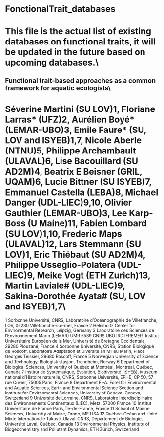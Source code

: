# FonctionalTrait_databases
# This file is the actual list of existing databases on functional traits, it will be updated in the future based on upcoming databases.\

## Functional trait-based approaches as a common framework for aquatic ecologists\\

# Séverine Martini (SU LOV)1, Floriane Larras* (UFZ)2, Aurélien Boyé* (LEMAR-UBO)3, Emile Faure* (SU, LOV and ISYEB)1,7, Nicole Aberle (NTNU)5, Philippe Archambault (ULAVAL)6, Lise Bacouillard (SU AD2M)4, Beatrix E Beisner (GRIL, UQAM)6, Lucie Bittner (SU ISYEB)7, Emmanuel Castella (LEBA)8, Michael Danger (UDL-LIEC)9,10, Olivier Gauthier (LEMAR-UBO)3, Lee Karp-Boss (U Maine)11, Fabien Lombard (SU LOV)1,10, Frederic Maps (ULAVAL)12, Lars Stemmann (SU LOV)1, Eric Thiébaut (SU AD2M)4, Philippe Usseglio-Polatera (UDL-LIEC)9, Meike Vogt (ETH Zurich)13, Martin Laviale# (UDL-LIEC)9, Sakina-Dorothée Ayata# (SU, LOV and ISYEB)1,7\\


1 Sorbonne Université, CNRS, Laboratoire d’Océanographie de Villefranche, LOV, 06230 Villefranche-sur-mer, France 2 Helmholtz Center for Environmental Research, Leipzig, Germany 3 Laboratoire des Sciences de lʹEnvironnement Marin (LEMAR) UMR 6539 CNRS UBO IRD IFREMER, Institut Universitaire Européen de la Mer, Université de Bretagne Occidentale, 29280 Plouzané, France 4 Sorbonne Université, CNRS, Station Biologique de Roscoff, Laboratoire Adaptation et Diversité en Milieu Marin, Place Georges Teissier, 29680 Roscoff, France 5 Norwegian University of Science and Technology, Biologisk stasjon, Trondheim, Norway 6 Department of Biological Sciences, University of Québec at Montréal, Montréal, Québec, Canada 7 Institut de Systématique, Evolution, Biodiversité (ISYEB), Muséum national d’Histoire naturelle, CNRS, Sorbonne Université, EPHE, CP 50, 57 rue Cuvier, 75005 Paris, France 8 Department F.-A. Forel for Environmental and Aquatic Sciences, Earth and Environmental Science Section and Institute for Environmental Sciences, University of Geneva, Geneva, Switzerland 9 Université de Lorraine, CNRS, Laboratoire Interdisciplinaire des Environnements Continentaux (LIEC), Metz, 57000 France 10 Institut Universitaire de France Paris, Île-de-France, France 11 School of Marine Sciences, University of Maine, Orono, ME USA 12 Québec-Océan and Unité Mixte Internationale Takuvik Ulaval-CNRS, Département de Biologie, Université Laval, Québec, Canada 13 Environmental Physics, Institute of Biogeochemistry and Pollutant Dynamics, ETH Zürich, Switzerland
